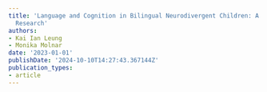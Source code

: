 ```yaml
---
title: 'Language and Cognition in Bilingual Neurodivergent Children: A Review of Recent
  Research'
authors:
- Kai Ian Leung
- Monika Molnar
date: '2023-01-01'
publishDate: '2024-10-10T14:27:43.367144Z'
publication_types:
- article
---
```


